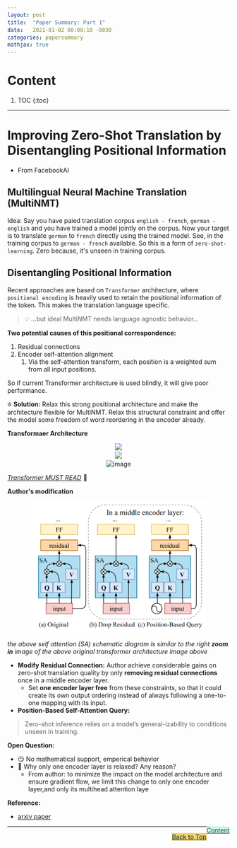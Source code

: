 ```yaml
---
layout: post
title:  "Paper Summary: Part 1"
date:   2021-01-02 00:00:10 -0030
categories: papersummary
mathjax: true
---
```




# Content

1. TOC
{:toc}
---


# Improving Zero-Shot Translation by Disentangling Positional Information

- From FacebookAI   

## Multilingual Neural Machine Translation (MultiNMT)

Idea: Say you have paied translation corpus `english - french`, `german - english` and you have trained a model jointly on the corpus. Now your target is to translate `german` to `french` directly using the trained model. See, in the training corpus to `german - french` available. So this is a form of `zero-shot-learning`. Zero because, it's unseen in training corpus. 

## Disentangling Positional Information

Recent approaches are based on `Transformer` architecture, where `positional encoding` is heavily used to retain the positional information of the token. This makes the translation language specific. 

> :bulb: ...but ideal MultiNMT needs language agnostic behavior... 

**Two potential causes of this positional correspondence:**

1. Residual connections
2. Encoder self-attention alignment
   1. Via the self-attention transform,  each position is a weighted sum from all input positions. 

So if current Transformer architecture is used blindly, it will give poor performance. 

:six_pointed_star: **Solution:** Relax this strong positional architecture and make the architecture flexible for MultiNMT. Relax this structural constraint and offer the model some freedom of word reordering in the encoder already.

**Transformaer Architecture**

<center>

<img src="https://lilianweng.github.io/lil-log/assets/images/transformer-encoder.png" width="300">

</center>


<center>

<img src="https://lilianweng.github.io/lil-log/assets/images/transformer.png" width="600">

</center>

<center>
<img src="https://jalammar.github.io/images/t/transformer_resideual_layer_norm_2.png" width="400" alt="image">
</center>


_[Transformer MUST READ](https://lilianweng.github.io/lil-log/2018/06/24/attention-attention.html#a-family-of-attention-mechanisms)_ :rocket:


**Author's modification**

<center>

<img src="../assets/images/image_42_papersummary_1.png" width="400">

</center>

_the above self attention (SA) schematic diagram is similar to the right **zoom in** image of the above original transformer architecture image above_

- **Modify Residual Connection:** Author achieve considerable gains on zero-shot translation quality by only **removing residual connections** once in a middle encoder layer.
  - Set **one encoder layer free** from these constraints, so that it could create its own output ordering instead of always following a one-to-one mapping with its input.
-  **Position-Based Self-Attention Query:**



> Zero-shot inference relies on a model’s general-izability to conditions unseen in training.


**Open Question:**

- :smirk: No mathematical support, emperical behavior
- :thinking: Why only one encoder layer is relaxed? Any reason? 
  - From author: to minimize the impact on the model architecture and ensure gradient flow, we limit this change to only one encoder layer,and only its multihead attention laye

**Reference:**

- [arxiv paper](https://arxiv.org/pdf/2012.15127.pdf)

<a href="#Top" style="color:#2F4F4F;background-color: #c8f7e4;float: right;">Content</a>


----

<a href="#Top" style="color:#023628;background-color: #f7d06a;float: right;">Back to Top</a>